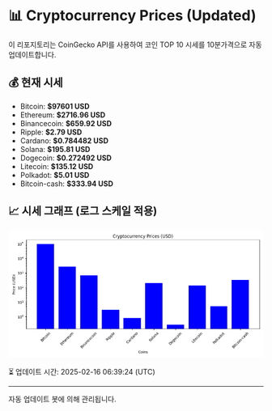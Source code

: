 
# 📊 Cryptocurrency Prices (Updated)

이 리포지토리는 CoinGecko API를 사용하여 코인 TOP 10 시세를 10분가격으로 자동 업데이트합니다.

## 💰 현재 시세
- Bitcoin: **$97601 USD**
- Ethereum: **$2716.96 USD**
- Binancecoin: **$659.92 USD**
- Ripple: **$2.79 USD**
- Cardano: **$0.784482 USD**
- Solana: **$195.81 USD**
- Dogecoin: **$0.272492 USD**
- Litecoin: **$135.12 USD**
- Polkadot: **$5.01 USD**
- Bitcoin-cash: **$333.94 USD**

## 📈 시세 그래프 (로그 스케일 적용)
![Crypto Prices](crypto_prices.png)

⏳ 업데이트 시간: 2025-02-16 06:39:24 (UTC)

---
자동 업데이트 봇에 의해 관리됩니다.
